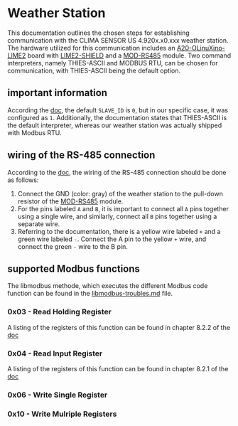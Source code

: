 # Weather Station
This documentation outlines the chosen steps for establishing communication with the CLIMA SENSOR US 4.920x.x0.xxx weather station. 
The hardware utilized for this communication includes an [A20-OLinuXino-LIME2](https://www.olimex.com/Products/OLinuXino/A20/A20-OLinuXino-LIME2/open-source-hardware) board with [LIME2-SHIELD](https://www.olimex.com/Products/OLinuXino/A20/LIME2-SHIELD/open-source-hardware) and a [MOD-RS485](https://www.olimex.com/Products/Modules/Interface/MOD-RS485/open-source-hardware) module. 
Two command interpreters, namely THIES-ASCII and MODBUS RTU, can be chosen for communication, with THIES-ASCII being the default option. 

## important information 
According the [doc](https://www.vetterag.ch/images/pdf/thies/BA/4.920x.x0.xxx_ClimaSensor_US_d.pdf), the default `SLAVE_ID` is `0`, but in our specific case, it was configured as `1`.
Additionally, the documentation states that THIES-ASCII is the default interpreter, whereas our weather station was actually shipped with Modbus RTU.


## wiring of the RS-485 connection
According to the [doc](https://www.vetterag.ch/images/pdf/thies/BA/4.920x.x0.xxx_ClimaSensor_US_d.pdf), the wiring of the RS-485 connection should be done as follows:

1. Connect the GND (color: gray) of the weather station to the pull-down resistor of the [MOD-RS485](https://www.olimex.com/Products/Modules/Interface/MOD-RS485/open-source-hardware) module.
2. For the pins labeled `A` and `B`, it is important to connect all `A` pins together using a single wire, and similarly, connect all `B` pins together using a separate wire.
3. Referring to the documentation, there is a yellow wire labeled `+` and a green wire labeled `-`. Connect the A pin to the yellow `+` wire, and connect the green `-` wire to the B pin.

## supported Modbus functions
The libmodbus methode, which executes the different Modbus code function can be found in the [libmodbus-troubles.md](libmodbus-troubles.md) file.

### 0x03 - Read Holding Register
A listing of the registers of this function can be found in chapter 8.2.2 of the [doc]((https://www.vetterag.ch/images/pdf/thies/BA/4.920x.x0.xxx_ClimaSensor_US_d.pdf))
### 0x04 - Read Input Register 
A listing of the registers of this function can be found in chapter 8.2.1 of the [doc]((https://www.vetterag.ch/images/pdf/thies/BA/4.920x.x0.xxx_ClimaSensor_US_d.pdf))
### 0x06 - Write Single Register
### 0x10 - Write Mulriple Registers 
